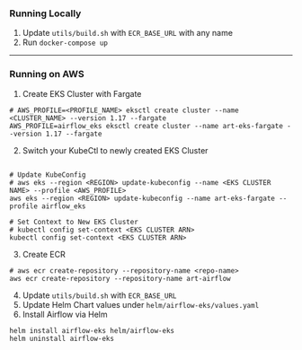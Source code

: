 
### Running Locally

1. Update `utils/build.sh` with `ECR_BASE_URL` with any name
2. Run `docker-compose up`

---

### Running on AWS

1. Create EKS Cluster with Fargate

```shell
# AWS_PROFILE=<PROFILE_NAME> eksctl create cluster --name <CLUSTER_NAME> --version 1.17 --fargate
AWS_PROFILE=airflow_eks eksctl create cluster --name art-eks-fargate --version 1.17 --fargate
```

2. Switch your KubeCtl to newly created EKS Cluster
```shell

# Update KubeConfig
# aws eks --region <REGION> update-kubeconfig --name <EKS CLUSTER NAME> --profile <AWS_PROFILE>
aws eks --region <REGION> update-kubeconfig --name art-eks-fargate --profile airflow_eks

# Set Context to New EKS Cluster
# kubectl config set-context <EKS CLUSTER ARN>
kubectl config set-context <EKS CLUSTER ARN>
```

3. Create ECR

```shell
# aws ecr create-repository --repository-name <repo-name>
aws ecr create-repository --repository-name art-airflow
```

4. Update `utils/build.sh` with `ECR_BASE_URL`
5. Update Helm Chart values under `helm/airflow-eks/values.yaml` 
6. Install Airflow via Helm

```
helm install airflow-eks helm/airflow-eks
helm uninstall airflow-eks
```